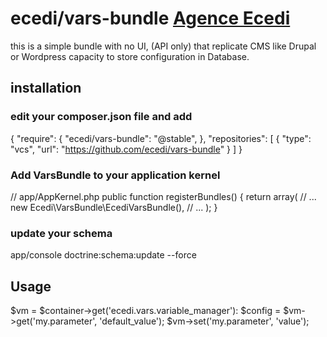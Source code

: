 # ecedi/vars-bundle [Agence Ecedi](http://ecedi.fr)

this is a simple bundle with no UI, (API only) that replicate CMS like Drupal or Wordpress capacity to store configuration in Database.

## installation

### edit your composer.json file and add

  {
     "require": {
          "ecedi/vars-bundle": "@stable",
  	},
    "repositories": [
          {
              "type": "vcs",
              "url": "https://github.com/ecedi/vars-bundle"
          }
    ]
  }

### Add VarsBundle to your application kernel

  // app/AppKernel.php
  public function registerBundles()
  {
      return array(
          // ...
          new Ecedi\VarsBundle\EcediVarsBundle(),
          // ...
      );
  }

### update your schema

  app/console doctrine:schema:update --force


## Usage


  $vm = $container->get('ecedi.vars.variable_manager'):
  $config = $vm->get('my.parameter', 'default_value');
  $vm->set('my.parameter', 'value');